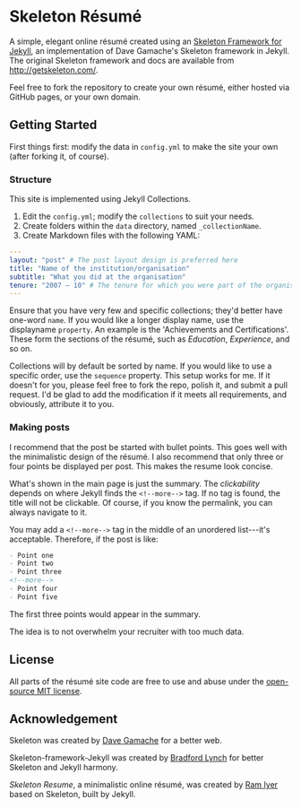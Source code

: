 # Skeleton Résumé

A simple, elegant online résumé created using an [Skeleton Framework for Jekyll](https://github.com/skeleton-framework/skeleton-framework-jekyll), an implementation of Dave Gamache's Skeleton framework in Jekyll. The original Skeleton framework and docs are available from http://getskeleton.com/.

Feel free to fork the repository to create your own résumé, either hosted via GitHub pages, or your own domain.

## Getting Started

First things first: modify the data in `config.yml` to make the site your own (after forking it, of course).

### Structure

This site is implemented using Jekyll Collections.
1. Edit the `config.yml`; modify the `collections` to suit your needs.
2. Create folders within the `data` directory, named `_collectionName`.
3. Create Markdown files with the following YAML:
  ``` YAML
  ---
  layout: "post" # The post layout design is preferred here
  title: "Name of the institution/organisation"
  subtitle: "What you did at the organisation"
  tenure: "2007 – 10" # The tenure for which you were part of the organisation
  ---
  ```

Ensure that you have very few and specific collections; they'd better have one-word `name`. If you would like a longer display name, use the displayname `property`. An example is the 'Achievements and Certifications'. These form the sections of the résumé, such as _Education_, _Experience_, and so on.

Collections will by default be sorted by name. If you would like to use a specific order, use the `sequence` property. This setup works for me. If it doesn't for you, please feel free to fork the repo, polish it, and submit a pull request. I'd be glad to add the modification if it meets all requirements, and obviously, attribute it to you.

### Making posts

I recommend that the post be started with bullet points. This goes well with the minimalistic design of the résumé. I also recommend that only three or four points be displayed per post. This makes the resume look concise.

What's shown in the main page is just the summary. The _clickability_ depends on where Jekyll finds the `<!--more-->` tag. If no <!--more--> tag is found, the title will not be clickable. Of course, if you know the permalink, you can always navigate to it.

You may add a `<!--more-->` tag in the middle of an unordered list---it's acceptable. Therefore, if the post is like:

``` markdown
- Point one
- Point two
- Point three
<!--more-->
- Point four
- Point five
```

The first three points would appear in the summary.

The idea is to not overwhelm your recruiter with too much data.

## License
All parts of the résumé site code are free to use and abuse under the [open-source MIT license](https://github.com/bradfordlynch/Skeleton-framework-jekyll/blob/master/LICENSE.md).

## Acknowledgement

Skeleton was created by [Dave Gamache](https://twitter.com/dhg) for a better web.

Skeleton-framework-Jekyll was created by [Bradford Lynch](https://twitter.com/blynch41) for better Skeleton and Jekyll harmony.

_Skeleton Resume_, a minimalistic online résumé, was created by [Ram Iyer](https://github.com/theramiyer) based on Skeleton, built by Jekyll.
